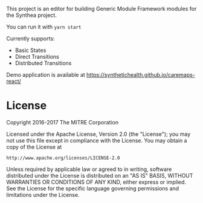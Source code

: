 This project is an editor for building Generic Module Framework modules for the Synthea project.

You can run it with `yarn start`

Currently supports:
  - Basic States
  - Direct Transitions
  - Distributed Transitions

Demo application is available at https://synthetichealth.github.io/caremaps-react/

# License

Copyright 2016-2017 The MITRE Corporation

Licensed under the Apache License, Version 2.0 (the "License");
you may not use this file except in compliance with the License.
You may obtain a copy of the License at

    http://www.apache.org/licenses/LICENSE-2.0

Unless required by applicable law or agreed to in writing, software
distributed under the License is distributed on an "AS IS" BASIS,
WITHOUT WARRANTIES OR CONDITIONS OF ANY KIND, either express or implied.
See the License for the specific language governing permissions and
limitations under the License.

